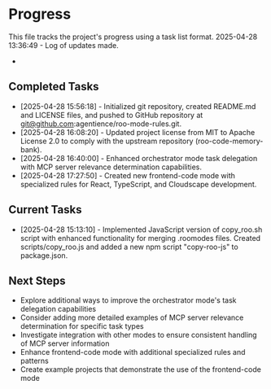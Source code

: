 # Progress

This file tracks the project's progress using a task list format.
2025-04-28 13:36:49 - Log of updates made.

*

## Completed Tasks

* [2025-04-28 15:56:18] - Initialized git repository, created README.md and LICENSE files, and pushed to GitHub repository at git@github.com:agentience/roo-mode-rules.git.
* [2025-04-28 16:08:20] - Updated project license from MIT to Apache License 2.0 to comply with the upstream repository (roo-code-memory-bank).
* [2025-04-28 16:40:00] - Enhanced orchestrator mode task delegation with MCP server relevance determination capabilities.
* [2025-04-28 17:27:50] - Created new frontend-code mode with specialized rules for React, TypeScript, and Cloudscape development.

## Current Tasks

* [2025-04-28 15:13:10] - Implemented JavaScript version of copy_roo.sh script with enhanced functionality for merging .roomodes files. Created scripts/copy_roo.js and added a new npm script "copy-roo-js" to package.json.

## Next Steps

* Explore additional ways to improve the orchestrator mode's task delegation capabilities
* Consider adding more detailed examples of MCP server relevance determination for specific task types
* Investigate integration with other modes to ensure consistent handling of MCP server information
* Enhance frontend-code mode with additional specialized rules and patterns
* Create example projects that demonstrate the use of the frontend-code mode